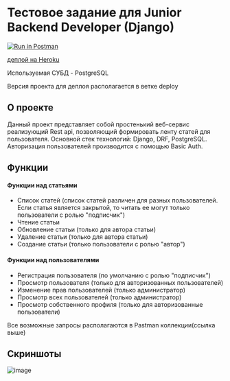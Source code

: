 # Тестовое задание для Junior Backend Developer (Django)

[![Run in Postman](https://run.pstmn.io/button.svg)](https://app.getpostman.com/run-collection/8128885-fc82472c-a8a0-4ddb-92ce-542e6c3e53dc?action=collection/fork&collection-url=entityId=8128885-fc82472c-a8a0-4ddb-92ce-542e6c3e53dc&entityType=collection&workspaceId=71abd589-65d0-444b-b88c-3aa6bc38deed)

[деплой на Heroku](https://dry-oasis-19506.herokuapp.com/article/list/)

Используемая СУБД - PostgreSQL

Версия проекта для деплоя располагается в ветке deploy

## О проекте
Данный проект представляет собой простенький веб-сервис реализующий Rest api, позволяющий формировать ленту статей для пользователя.
Основной стек технологий: Django, DRF, PostgreSQL.
Авторизация пользователей производится с помощью Basic Auth.

## Функции
#### Функции над статьями
- Список статей (список статей различен для разных пользователей. Если статья является закрытой, то читать ее могут только пользователи с ролью "подписчик")
- Чтение статьи
- Обновление статьи (только для автора статьи)
- Удаление статьи (только для автора статьи)
- Создание статьи (только пользователи с ролью "автор")
#### Функции над пользователями
- Регистрация пользователя (по умолчанию с ролью "подписчик")
- Просмотр пользователя (только для авторизованных пользователей)
- Изменение прав пользователей (только администратор)
- Просмотр всех пользователей (только администратор)
- Просмотр собственного профиля (только для авторизованные пользователи)

Все возможные запросы располагаются в Pastman коллекции(ссылка выше)

## Скриншоты
![image](https://user-images.githubusercontent.com/52866342/154379432-fb255f1c-eb98-4201-b84c-722d9203b07a.png)

